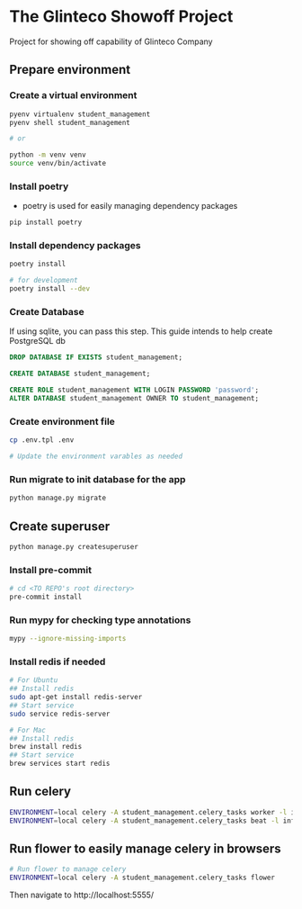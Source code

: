 # The Glinteco Showoff Project

Project for showing off capability of Glinteco Company

## Prepare environment

### Create a virtual environment

```bash
pyenv virtualenv student_management
pyenv shell student_management

# or

python -m venv venv
source venv/bin/activate
```

### Install poetry

- poetry is used for easily managing dependency packages

```bash
pip install poetry
```

### Install dependency packages

```bash
poetry install

# for development
poetry install --dev
```

### Create Database

If using sqlite, you can pass this step.
This guide intends to help create PostgreSQL db

```sql
DROP DATABASE IF EXISTS student_management;

CREATE DATABASE student_management;

CREATE ROLE student_management WITH LOGIN PASSWORD 'password';
ALTER DATABASE student_management OWNER TO student_management;
```

### Create environment file

``` bash
cp .env.tpl .env

# Update the environment varables as needed
```

### Run migrate to init database for the app

```bash
python manage.py migrate
```

## Create superuser

```bash
python manage.py createsuperuser
```

### Install pre-commit

```bash
# cd <TO REPO's root directory>
pre-commit install
```

### Run mypy for checking type annotations

```bash
mypy --ignore-missing-imports
```

### Install redis if needed

```bash
# For Ubuntu
## Install redis
sudo apt-get install redis-server
## Start service
sudo service redis-server

# For Mac
## Install redis
brew install redis
## Start service
brew services start redis
```


## Run celery

```bash
ENVIRONMENT=local celery -A student_management.celery_tasks worker -l info -Q default
ENVIRONMENT=local celery -A student_management.celery_tasks beat -l info
```

## Run flower to easily manage celery in browsers

```bash
# Run flower to manage celery
ENVIRONMENT=local celery -A student_management.celery_tasks flower
```

Then navigate to http://localhost:5555/
